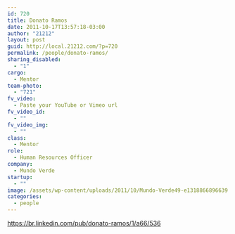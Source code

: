 ```yaml
---
id: 720
title: Donato Ramos
date: 2011-10-17T13:57:18-03:00
author: "21212"
layout: post
guid: http://local.21212.com/?p=720
permalink: /people/donato-ramos/
sharing_disabled:
  - "1"
cargo:
  - Mentor
team-photo:
  - "721"
fv_video:
  - Paste your YouTube or Vimeo url
fv_video_id:
  - ""
fv_video_img:
  - ""
class:
  - Mentor
role:
  - Human Resources Officer
company:
  - Mundo Verde
startup:
  - ""
image: /assets/wp-content/uploads/2011/10/Mundo-Verde49-e1318866896639.jpg
categories:
  - people
---
```

https://br.linkedin.com/pub/donato-ramos/1/a66/536